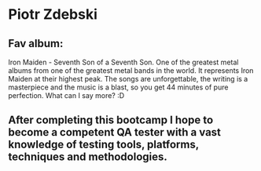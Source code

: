 # Piotr Zdebski


## Fav album:   
Iron Maiden - Seventh Son of a Seventh Son. One of the greatest metal albums from one of the greatest metal bands in the world. It represents Iron Maiden at their highest peak. The songs are unforgettable, the writing is a masterpiece and the music is a blast, so you get 44 minutes of pure perfection. What can I say more? :D   
 

## After completing this bootcamp I hope to become a competent QA tester with a vast knowledge of testing tools, platforms, techniques and methodologies. 